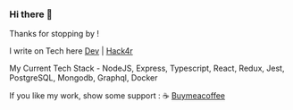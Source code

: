 ### Hi there 👋

Thanks for stopping by ! 

I write on Tech here [Dev](https://dev.to/sujaykundu777) | [Hack4r](https://hack4r.com)

My Current Tech Stack - NodeJS, Express, Typescript, React, Redux, Jest, PostgreSQL, Mongodb, Graphql, Docker 

If you like my work, show some support : :coffee: <a href="https://www.buymeacoffee.com/sujaykundu">Buymeacoffee</a>

